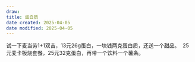 ```yaml
---
draw:
title: 蛋白质
date created: 2025-04-05
date modified: 2025-04-05
---
```


试一下麦当劳1+1双吉，13元26g蛋白，一块钱两克蛋白质，还送一个甜品。  25元麦卡板烧套餐，25元32克蛋白，再带一个饮料一个薯条。
